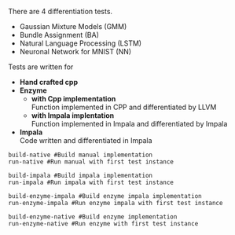 
There are 4 differentiation tests.
* Gaussian Mixture Models (GMM)
* Bundle Assignment (BA)
* Natural Language Processing (LSTM)
* Neuronal Network for MNIST (NN)

Tests are written for 

* **Hand crafted cpp**
* **Enzyme**
  * **with Cpp implementation** \
    Function implemented in CPP and differentiated by LLVM
  * **with Impala implentation** \
    Function implemented in Impala and differentiated by Impala
* **Impala** \
  Code written and differentiated in Impala


```
build-native #Build manual implementation
run-native #Run manual with first test instance

build-impala #Build impala implementation
run-impala #Run impala with first test instance

build-enzyme-impala #Build enzyme impala implementation
run-enzyme-impala #Run enzyme impala with first test instance

build-enzyme-native #Build enzyme implementation
run-enzyme-native #Run enzyme with first test instance
```
